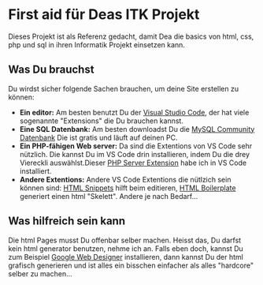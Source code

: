 # First aid für Deas ITK Projekt

Dieses Projekt ist als Referenz gedacht, damit Dea die basics von html, css, php und sql in ihren Informatik Projekt einsetzen kann.

## Was Du brauchst
Du wirdst sicher folgende Sachen brauchen, um deine Site erstellen zu können:
* **Ein editor:** Am besten benutzt Du der [Visual Studio Code](https://code.visualstudio.com/), der hat viele sogenannte "Extensions" die Du brauchen kannst.
* **Eine SQL Datenbank:** Am besten downloadst Du die [MySQL Community Datenbank](https://dev.mysql.com/downloads/mysql/) Die ist gratis und läuft auf deinen PC.
* **Ein PHP-fähigen Web server:** Da sind die Extentions von VS Code sehr nützlich. Die kannst Du im VS Code drin installieren, indem Du die drey Viereckli auswählst.Dieser [PHP Server Extension]() habe ich in VS Code installiert.
* **Andere Extentions:** Andere VS Code Extentions die nütlzich sein können sind: [HTML Snippets](https://marketplace.visualstudio.com/items?itemName=abusaidm.html-snippets) hilft beim editieren, [HTML Boilerplate](https://marketplace.visualstudio.com/items?itemName=sidthesloth.html5-boilerplate) generiert einen html "Skelett". Andere je nach Bedarf...

## Was hilfreich sein kann
Die html Pages musst Du offenbar selber machen. Heisst das, Du darfst kein html generator benutzen, nehme ich an. Falls eben doch, kannst Du zum Beispiel [Google Web Designer](https://webdesigner.withgoogle.com/) installieren, dann kannst Du der html grafisch generieren und ist alles ein bisschen einfacher als alles "hardcore" selber zu machen...
